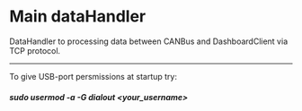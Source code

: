 # Main dataHandler
DataHandler to processing data between CANBus and DashboardClient via TCP protocol.

---
To give USB-port persmissions at startup try:

##### sudo usermod -a -G dialout <your_username>